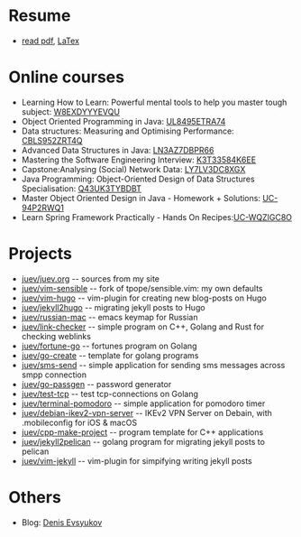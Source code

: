 # Resume

* [read pdf](Resume/Denis_Evsyukov.pdf), [LaTex](Resume/Denis_Evsyukov.tex)


# Online courses

* Learning How to Learn: Powerful mental tools to help you master tough subject: [W8EXDYYYEVQU](https://www.coursera.org/account/accomplishments/verify/W8EXDYYYEVQU)
* Object Oriented Programming in Java: [UL8495ETRA74](https://www.coursera.org/account/accomplishments/verify/UL8495ETRA74)
* Data structures: Measuring and Optimising Performance: [CBLS952ZRT4Q](https://www.coursera.org/account/accomplishments/verify/CBLS952ZRT4Q)
* Advanced Data Structures in Java: [LN3AZ7DBPR66](https://www.coursera.org/account/accomplishments/verify/LN3AZ7DBPR66)
* Mastering the Software Engineering Interview: [K3T33584K6EE](https://www.coursera.org/account/accomplishments/verify/K3T33584K6EE)
* Capstone:Analysing (Social) Network Data: [LY7LV3DC8XGX](https://www.coursera.org/account/accomplishments/verify/LY7LV3DC8XGX)
* Java Programming: Object-Oriented Design of Data Structures Specialisation: [Q43UK3TYBDBT](https://www.coursera.org/account/accomplishments/specialization/Q43UK3TYBDBT)
* Master Object Oriented Design in Java \- Homework + Solutions: [UC-94P2RWQ1](https://www.udemy.com/certificate/UC-94P2RWQ1/)
* Learn Spring Framework Practically \- Hands On Recipes:[UC-WQZIGC8O](https://www.udemy.com/certificate/UC-WQZIGC8O/)

# Projects

* [juev/juev.org](https://github.com/juev/juev.org) -- sources from my site
* [juev/vim-sensible](https://github.com/juev/vim-sensible) -- fork of tpope/sensible.vim: my own defaults
* [juev/vim-hugo](https://github.com/juev/vim-hugo) -- vim-plugin for creating new blog-posts on Hugo
* [juev/jekyll2hugo](https://github.com/juev/jekyll2hugo) -- migrating jekyll posts to Hugo
* [juev/russian-mac](https://github.com/juev/russian-mac) -- emacs keymap for Russian
* [juev/link-checker](https://github.com/juev/link-checker) -- simple program on C++, Golang and Rust for checking weblinks
* [juev/fortune-go](https://github.com/juev/fortune-go) -- fortunes program on Golang
* [juev/go-create](https://github.com/juev/go-create) -- template for golang programs
* [juev/sms-send](https://github.com/juev/sms-send) -- simple application for sending sms messages across smpp connection
* [juev/go-passgen](https://github.com/juev/go-passgen) -- password generator
* [juev/test-tcp](https://github.com/juev/test-tcp) -- test tcp-connections on Golang
* [juev/terminal-pomodoro](https://github.com/juev/terminal-pomodoro) -- simple application for pomodoro timer
* [juev/debian-ikev2-vpn-server](https://github.com/juev/debian-ikev2-vpn-server) -- IKEv2 VPN Server on Debain, with .mobileconfig for iOS & macOS
* [juev/cpp-make-project](https://github.com/juev/cpp-make-project) -- program template for C++ applications
* [juev/jekyll2pelican](https://github.com/juev/jekyll2pelican) -- golang program for migrating jekyll posts to pelican
* [juev/vim-jekyll](https://github.com/juev/vim-jekyll) -- vim-plugin for simpifying writing jekyll posts

# Others

* Blog: [Denis Evsyukov](https://www.juev.org)
